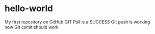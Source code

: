 # hello-world
My first repository on GitHub
GIT Pull is a SUCCESS
Git push is working now
Git comit should work
